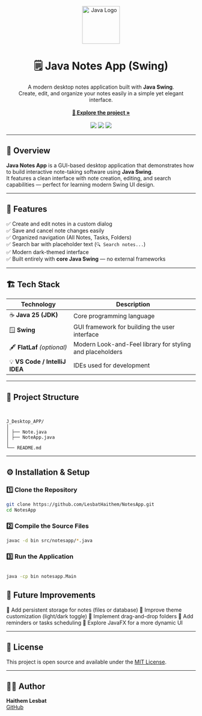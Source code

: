 <!-- PROJECT LOGO -->
<p align="center">
  <img src="https://cdn.jsdelivr.net/gh/devicons/devicon/icons/java/java-original.svg" alt="Java Logo" width="100"/>
</p>

<h1 align="center">🗒️ Java Notes App (Swing)</h1>

<p align="center">
  A modern desktop notes application built with <b>Java Swing</b>.<br/>
  Create, edit, and organize your notes easily in a simple yet elegant interface.
  <br/><br/>
  <a href="https://github.com/LesbatHaithem/NotesApp"><strong>🔗 Explore the project »</strong></a>
  <br/><br/>
  <img src="https://img.shields.io/badge/Java-25-blue?style=for-the-badge&logo=openjdk"/>
  <img src="https://img.shields.io/badge/Swing-GUI-orange?style=for-the-badge&logo=java"/>
  <img src="https://img.shields.io/badge/Desktop%20App-Modern-green?style=for-the-badge"/>
</p>

---

## 📘 Overview

**Java Notes App** is a GUI-based desktop application that demonstrates how to build interactive note-taking software using **Java Swing**.  
It features a clean interface with note creation, editing, and search capabilities — perfect for learning modern Swing UI design.

---

## 🧩 Features

✅ Create and edit notes in a custom dialog  
✅ Save and cancel note changes easily  
✅ Organized navigation (All Notes, Tasks, Folders)  
✅ Search bar with placeholder text (`🔍 Search notes...`)  
✅ Modern dark-themed interface  
✅ Built entirely with **core Java Swing** — no external frameworks  

---

## 🏗️ Tech Stack

| Technology | Description |
|-------------|-------------|
| ☕ **Java 25 (JDK)** | Core programming language |
| 🪟 **Swing** | GUI framework for building the user interface |
| 🖋️ **FlatLaf** *(optional)* | Modern Look-and-Feel library for styling and placeholders |
| 💡 **VS Code / IntelliJ IDEA** | IDEs used for development |

---

## 📂 Project Structure

```


J_Desktop_APP/
│
│ ├── Note.java
│ ├── NoteApp.java
│
└── README.md

```

---

## ⚙️ Installation & Setup

### 1️⃣ Clone the Repository
```bash
git clone https://github.com/LesbatHaithem/NotesApp.git
cd NotesApp

```


### 2️⃣ Compile the Source Files

```bash
javac -d bin src/notesapp/*.java

```

### 3️⃣ Run the Application

```bash

java -cp bin notesapp.Main

```


## 🧭 Future Improvements

🚀 Add persistent storage for notes (files or database)
🎨 Improve theme customization (light/dark toggle)
🧩 Implement drag-and-drop folders
🔔 Add reminders or tasks scheduling
📱 Explore JavaFX for a more dynamic UI

---


## 📝 License
This project is open source and available under the [MIT License](LICENSE).

---

## 👨‍💻 Author
**Haithem Lesbat**  
[GitHub](https://github.com/LesbatHaithem)